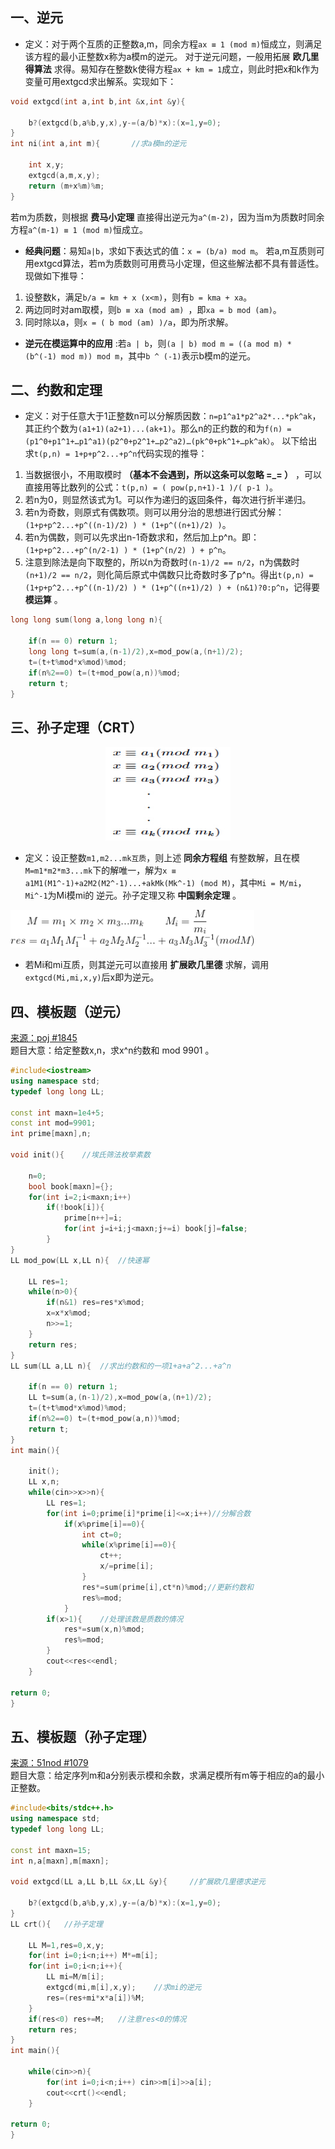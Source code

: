 ## 一、逆元
* 定义：对于两个互质的正整数a,m，同余方程`ax ≡ 1 (mod m)`恒成立，则满足该方程的最小正整数x称为a模m的逆元。
对于逆元问题，一般用拓展 **欧几里得算法** 求得。易知存在整数k使得方程`ax + km = 1`成立，则此时把x和k作为变量可用extgcd求出解系。实现如下：
```c++
void extgcd(int a,int b,int &x,int &y){

    b?(extgcd(b,a%b,y,x),y-=(a/b)*x):(x=1,y=0);
}
int ni(int a,int m){       //求a模m的逆元

    int x,y;
    extgcd(a,m,x,y);
    return (m+x%m)%m;
}
```
若m为质数，则根据 **费马小定理** 直接得出逆元为`a^(m-2)`，因为当m为质数时同余方程`a^(m-1) ≡ 1 (mod m)`恒成立。
* **经典问题**：易知`a|b`，求如下表达式的值：`x = (b/a) mod m`。
若a,m互质则可用extgcd算法，若m为质数则可用费马小定理，但这些解法都不具有普适性。现做如下推导：
1. 设整数k，满足`b/a = km + x (x<m)`，则有`b = kma + xa`。
2. 两边同时对am取模，则`b ≡ xa (mod am) `，即`xa = b mod (am)`。
3. 同时除以a，则`x = ( b mod (am) )/a`，即为所求解。

* **逆元在模运算中的应用** :若`a | b`，则`(a | b) mod m = ((a mod m) * (b^(-1) mod m)) mod m`，其中`b ^ (-1)`表示b模m的逆元。

## 二、约数和定理
* 定义：对于任意大于1正整数n可以分解质因数：`n=p1^a1*p2^a2*...*pk^ak`，其正约个数为`(a1+1)(a2+1)...(ak+1)`。那么n的正约数的和为`f(n) = (p1^0+p1^1+…p1^a1)(p2^0+p2^1+…p2^a2)…(pk^0+pk^1+…pk^ak）`。
以下给出求`t(p,n) = 1+p+p^2...+p^n`代码实现的推导：
1. 当数据很小，不用取模时 **（基本不会遇到，所以这条可以忽略 =_= ）** ，可以直接用等比数列的公式：`t(p,n) = ( pow(p,n+1)-1 )/( p-1 )`。
2. 若n为0，则显然该式为1。可以作为递归的返回条件，每次进行折半递归。
3. 若n为奇数，则原式有偶数项。则可以用分治的思想进行因式分解：`(1+p+p^2...+p^((n-1)/2) ) * (1+p^((n+1)/2) )`。
4. 若n为偶数，则可以先求出n-1奇数求和，然后加上p^n。即：`(1+p+p^2...+p^(n/2-1) ) * (1+p^(n/2) ) + p^n`。
5. 注意到除法是向下取整的，所以n为奇数时`(n-1)/2 == n/2`，n为偶数时`(n+1)/2 == n/2`，则化简后原式中偶数只比奇数时多了p^n。得出`t(p,n) = (1+p+p^2...+p^((n-1)/2) ) * (1+p^((n+1)/2) ) + (n&1)?0:p^n`，记得要  **模运算** 。
```c++
long long sum(long a,long long n){

    if(n == 0) return 1;
    long long t=sum(a,(n-1)/2),x=mod_pow(a,(n+1)/2);
    t=(t+t%mod*x%mod)%mod;
    if(n%2==0) t=(t+mod_pow(a,n))%mod;
    return t;
}
```
## 三、孙子定理（CRT）

<p style="text-align:center"><img src="_image/ni_1.jpg" width="200" height="150" /></p>

* 定义：设正整数`m1,m2...mk互质`，则上述 **同余方程组** 有整数解，且在模`M=m1*m2*m3...mk`下的解唯一，解为`x ≡ a1M1(M1^-1)+a2M2(M2^-1)...+akMk(Mk^-1) (mod M)`，其中`Mi = M/mi`，`Mi^-1`为Mi模mi的 逆元。孙子定理又称 **中国剩余定理** 。

<img src="_image/ni_2.gif" width="390" height="60" />


* 若Mi和mi互质，则其逆元可以直接用 **扩展欧几里德** 求解，调用`extgcd(Mi,mi,x,y)`后x即为逆元。

## 四、模板题（逆元）
<a href="http://poj.org/problem?id=1845">来源：poj #1845</a><br>
题目大意：给定整数x,n，求x^n约数和 mod 9901 。
```c++
#include<iostream>
using namespace std;
typedef long long LL;

const int maxn=1e4+5;
const int mod=9901;
int prime[maxn],n;

void init(){    //埃氏筛法枚举素数

    n=0;
    bool book[maxn]={};
    for(int i=2;i<maxn;i++)
        if(!book[i]){
            prime[n++]=i;
            for(int j=i+i;j<maxn;j+=i) book[j]=false;
        }
}
LL mod_pow(LL x,LL n){  //快速幂

    LL res=1;
    while(n>0){
        if(n&1) res=res*x%mod;
        x=x*x%mod;
        n>>=1;
    }
    return res;
}
LL sum(LL a,LL n){  //求出约数和的一项1+a+a^2...+a^n

    if(n == 0) return 1;
    LL t=sum(a,(n-1)/2),x=mod_pow(a,(n+1)/2);
    t=(t+t%mod*x%mod)%mod;
    if(n%2==0) t=(t+mod_pow(a,n))%mod;
    return t;
}
int main(){

    init();
    LL x,n;
    while(cin>>x>>n){
        LL res=1;
        for(int i=0;prime[i]*prime[i]<=x;i++)//分解合数
            if(x%prime[i]==0){
                int ct=0;
                while(x%prime[i]==0){
                    ct++;
                    x/=prime[i];
                }
                res*=sum(prime[i],ct*n)%mod;//更新约数和
                res%=mod;
            }
        if(x>1){    //处理该数是质数的情况
            res*=sum(x,n)%mod;
            res%=mod;
        }
        cout<<res<<endl;
    }

return 0;
}
```
## 五、模板题（孙子定理）
<a href="http://www.51nod.com/onlineJudge/questionCode.html#!problemId=1079">来源：51nod #1079</a><br>
题目大意：给定序列m和a分别表示模和余数，求满足模所有m等于相应的a的最小正整数。
```c++
#include<bits/stdc++.h>
using namespace std;
typedef long long LL;

const int maxn=15;
int n,a[maxn],m[maxn];

void extgcd(LL a,LL b,LL &x,LL &y){     //扩展欧几里德求逆元

    b?(extgcd(b,a%b,y,x),y-=(a/b)*x):(x=1,y=0);
}
LL crt(){   //孙子定理

    LL M=1,res=0,x,y;
    for(int i=0;i<n;i++) M*=m[i];
    for(int i=0;i<n;i++){
        LL mi=M/m[i];
        extgcd(mi,m[i],x,y);    //求mi的逆元
        res=(res+mi*x*a[i])%M;
    }
    if(res<0) res+=M;   //注意res<0的情况
    return res;
}
int main(){

    while(cin>>n){
        for(int i=0;i<n;i++) cin>>m[i]>>a[i];
        cout<<crt()<<endl;
    }

return 0;
}

```









